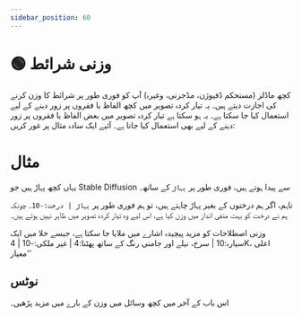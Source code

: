 ```yaml
---
sidebar_position: 60
---
```


# 🟢 وزنی شرائط

کچھ ماڈلز (مستحکم ڈفیوژن، مڈجرنی، وغیرہ) آپ کو فوری طور پر شرائط کا وزن کرنے کی اجازت دیتے ہیں۔ یہ تیار کردہ تصویر میں کچھ الفاظ یا فقروں پر زور دینے کے لیے استعمال کیا جا سکتا ہے۔ یہ ہو سکتا ہے
تیار کردہ تصویر میں بعض الفاظ یا فقروں پر زور دینے کے لیے بھی استعمال کیا جاتا ہے۔ آئیے ایک سادہ مثال پر غور کریں:


# مثال

یہاں کچھ پہاڑ ہیں جو Stable Diffusion سے پیدا ہوتے ہیں، فوری طور پر `پہاڑ` کے ساتھ۔


تاہم، اگر ہم درختوں کے بغیر پہاڑ چاہتے ہیں، تو ہم فوری طور پر `پہاڑ | درخت:-10`۔ چونکہ ہم نے درخت کو بہت منفی انداز میں وزن کیا ہے، اس لیے وہ تیار کردہ تصویر میں ظاہر نہیں ہوتے ہیں۔


وزنی اصطلاحات کو مزید پیچیدہ اشارے میں ملایا جا سکتا ہے، جیسے
خلا میں ایک سیارہ:10 | سرخ، نیلے اور جامنی رنگ کے ساتھ پھٹنا:4 | غیر ملکی:-10 | 4K، اعلی معیار''


## نوٹس

اس باب کے آخر میں کچھ وسائل میں وزن کے بارے میں مزید پڑھیں۔